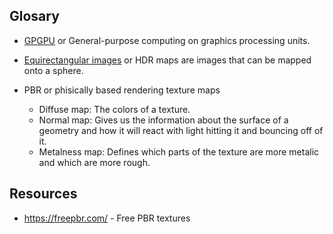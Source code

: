 ## Glosary

- [GPGPU](https://en.wikipedia.org/wiki/General-purpose_computing_on_graphics_processing_units) or General-purpose computing on graphics processing units.

- [Equirectangular images](https://www.google.com/search?q=equirectangular+image&tbm=isch&ved=2ahUKEwi3oPTFkdfpAhVcDWMBHeNrB_wQ2-cCegQIABAA&oq=equirectangular+image&gs_lcp=CgNpbWcQAzICCAAyBAgAEB4yBggAEAUQHjIGCAAQBRAeMgYIABAFEB4yBggAEAUQHjIGCAAQBRAeMgYIABAIEB4yBggAEAgQHjIGCAAQCBAeOgQIIxAnUK0mWIUvYOwvaABwAHgAgAGSAogBpgeSAQU2LjEuMZgBAKABAaoBC2d3cy13aXotaW1n&sclient=img&ei=HfzPXvedLtyajLsP49ed4A8&bih=981&biw=1920) or HDR maps are images that can be mapped onto a sphere.

- PBR or phisically based rendering texture maps 
    - Diffuse map: The colors of a texture.
    - Normal map: Gives us the information about the surface of a geometry and how it will react with light hitting it and bouncing off of it.
    - Metalness map: Defines which parts of the texture are more metalic and which are more rough. 

## Resources
- https://freepbr.com/ - Free PBR textures
